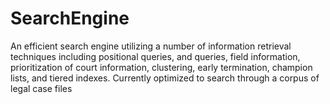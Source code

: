 # SearchEngine
An efficient search engine utilizing a number of information retrieval techniques including positional queries, and queries, field information, prioritization of court information, clustering, early termination, champion lists, and tiered indexes. Currently optimized to search through a corpus of legal case files

